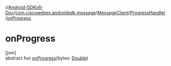 //[Android-SDKv6-Doc](../../../../index.md)/[com.ciscowebex.androidsdk.message](../../index.md)/[MessageClient](../index.md)/[ProgressHandler](index.md)/[onProgress](on-progress.md)

# onProgress

[jvm]\
abstract fun [onProgress](on-progress.md)(bytes: [Double](https://kotlinlang.org/api/latest/jvm/stdlib/kotlin/-double/index.html))
